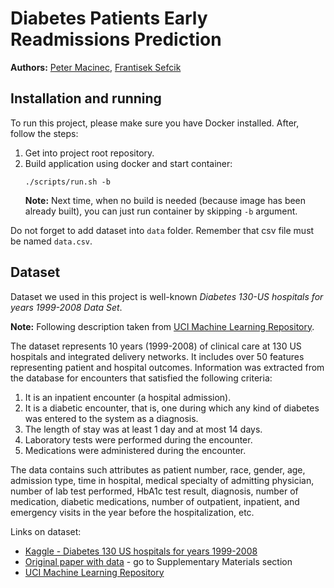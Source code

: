 # Diabetes Patients Early Readmissions Prediction

**Authors:** [Peter Macinec](https://github.com/pmacinec), [Frantisek Sefcik](https://github.com/FrantisekSefcik)

## Installation and running

To run this project, please make sure you have Docker installed. After, follow the steps:
1. Get into project root repository.
1. Build application using docker and start container:
    ```
    ./scripts/run.sh -b
    ```
    **Note:** Next time, when no build is needed (because image has been already built), you can just run container by skipping `-b` argument.

Do not forget to add dataset into `data` folder. Remember that csv file must be named `data.csv`.


## Dataset

Dataset we used in this project is well-known *Diabetes 130-US hospitals for years 1999-2008 Data Set*.

**Note:** Following description taken from [UCI Machine Learning Repository](https://archive.ics.uci.edu/ml/datasets/Diabetes+130-US+hospitals+for+years+1999-2008).

The dataset represents 10 years (1999-2008) of clinical care at 130 US hospitals and integrated delivery networks. It includes over 50 features representing patient and hospital outcomes. Information was extracted from the database for encounters that satisfied the following criteria:

1. It is an inpatient encounter (a hospital admission).
2. It is a diabetic encounter, that is, one during which any kind of diabetes was entered to the system as a diagnosis.
3. The length of stay was at least 1 day and at most 14 days.
4. Laboratory tests were performed during the encounter.
5. Medications were administered during the encounter.

The data contains such attributes as patient number, race, gender, age, admission type, time in hospital, medical specialty of admitting physician, number of lab test performed, HbA1c test result, diagnosis, number of medication, diabetic medications, number of outpatient, inpatient, and emergency visits in the year before the hospitalization, etc.

Links on dataset:
* [Kaggle - Diabetes 130 US hospitals for years 1999-2008](https://www.kaggle.com/brandao/diabetes)
* [Original paper with data](https://www.hindawi.com/journals/bmri/2014/781670/) - go to Supplementary Materials section 
* [UCI Machine Learning Repository](https://archive.ics.uci.edu/ml/datasets/Diabetes+130-US+hospitals+for+years+1999-2008)
